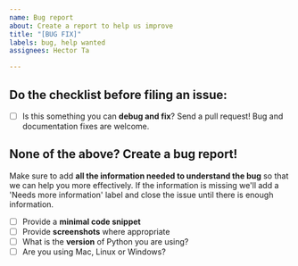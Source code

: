 ```yaml
---
name: Bug report
about: Create a report to help us improve
title: "[BUG FIX]"
labels: bug, help wanted
assignees: Hector Ta

---
```


## Do the checklist before filing an issue:

- [ ] Is this something you can **debug and fix**? Send a pull request! Bug and documentation fixes are welcome.

## None of the above? Create a bug report!

Make sure to add **all the information needed to understand the bug** so that we can help you more effectively.
If the information is missing we'll add a 'Needs more information' label and close the issue until there is 
enough information.

- [ ] Provide a **minimal code snippet**
- [ ] Provide **screenshots** where appropriate
- [ ] What is the **version** of Python you are using?
- [ ] Are you using Mac, Linux or Windows?
